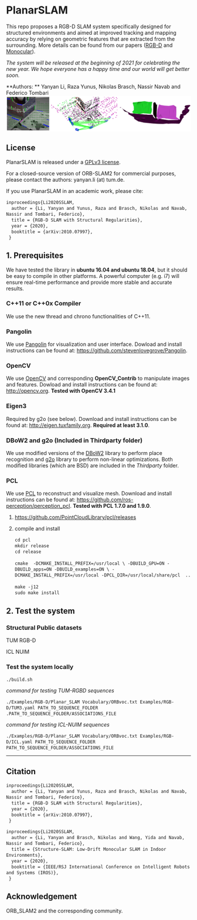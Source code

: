 # PlanarSLAM
This repo proposes a RGB-D SLAM system specifically designed for structured environments and aimed at improved tracking and mapping accuracy by relying on geometric features that are extracted from the surrounding. More details can be found from our papers ([RGB-D](https://arxiv.org/abs/2010.07997) and [Monocular](https://arxiv.org/abs/2008.01963)).  

*The system will be released at the beginning of 2021 for celebrating the new year.  We hope everyone has a happy time and our world will get better soon.*

**Authors: ** Yanyan Li, Raza Yunus, Nikolas Brasch, Nassir Navab and Federico Tombari<img src="Examples/teaser.png"/>



## License

PlanarSLAM is released under a [GPLv3 license](https://github.com/raulmur/ORB_SLAM2/blob/master/License-gpl.txt). 

For a closed-source version of ORB-SLAM2 for commercial purposes, please contact the authors: yanyan.li (at) tum.de.

If you use PlanarSLAM  in an academic work, please cite:
```
inproceedings{Li2020SSLAM,
  author = {Li, Yanyan and Yunus, Raza and Brasch, Nikolas and Navab, Nassir and Tombari, Federico},
  title = {RGB-D SLAM with Structural Regularities},
  year = {2020},
  booktitle = {arXiv:2010.07997},
 }
```

## 1. Prerequisites

We have tested the library in **ubuntu 16.04 and ubuntu 18.04**, but it should be easy to compile in other platforms. A powerful computer (e.g. i7) will ensure real-time performance and provide more stable and accurate results.

### C++11 or C++0x Compiler
We use the new thread and chrono functionalities of C++11.

### Pangolin
We use [Pangolin](https://github.com/stevenlovegrove/Pangolin) for visualization and user interface. Dowload and install instructions can be found at: https://github.com/stevenlovegrove/Pangolin.

### OpenCV
We use [OpenCV](http://opencv.org) and corresponding **OpenCV_Contrib** to manipulate images and features. Dowload and install instructions can be found at: http://opencv.org. **Tested with OpenCV 3.4.1**

### Eigen3
Required by g2o (see below). Download and install instructions can be found at: http://eigen.tuxfamily.org. **Required at least 3.1.0**.

### DBoW2 and g2o (Included in Thirdparty folder)
We use modified versions of the [DBoW2](https://github.com/dorian3d/DBoW2) library to perform place recognition and [g2o](https://github.com/RainerKuemmerle/g2o) library to perform non-linear optimizations. Both modified libraries (which are BSD) are included in the *Thirdparty* folder.

### PCL

We use [PCL](http://www.pointclouds.org/) to reconstruct and visualize mesh. Download and install instructions can be found at: https://github.com/ros-perception/perception_pcl. **Tested with PCL 1.7.0 and 1.9.0**.

1. https://github.com/PointCloudLibrary/pcl/releases

2. compile and install

   ```
   cd pcl 
   mkdir release 
   cd release
   
   cmake  -DCMAKE_INSTALL_PREFIX=/usr/local \ -DBUILD_GPU=ON -DBUILD_apps=ON -DBUILD_examples=ON \ -DCMAKE_INSTALL_PREFIX=/usr/local -DPCL_DIR=/usr/local/share/pcl  .. 
   
   make -j12
   sudo make install
   ```



## 2. Test the system

### Structural Public datasets

TUM RGB-D

ICL NUIM


### Test the system locally

```
./build.sh
```

*command for testing TUM-RGBD sequences* 

```
./Examples/RGB-D/Planar_SLAM Vocabulary/ORBvoc.txt Examples/RGB-D/TUM3.yaml PATH_TO_SEQUENCE_FOLDER .PATH_TO_SEQUENCE_FOLDER/ASSOCIATIONS_FILE

```
*command for testing ICL-NUIM sequences*

```
./Examples/RGB-D/Planar_SLAM Vocabulary/ORBvoc.txt Examples/RGB-D/ICL.yaml PATH_TO_SEQUENCE_FOLDER  PATH_TO_SEQUENCE_FOLDER/ASSOCIATIONS_FILE

```

----

## Citation
```
inproceedings{Li2020SSLAM,
  author = {Li, Yanyan and Yunus, Raza and Brasch, Nikolas and Navab, Nassir and Tombari, Federico},
  title = {RGB-D SLAM with Structural Regularities},
  year = {2020},
  booktitle = {arXiv:2010.07997},
 }
```
```
inproceedings{Li2020SSLAM,
  author = {Li, Yanyan and Brasch, Nikolas and Wang, Yida and Navab, Nassir and Tombari, Federico},
  title = {Structure-SLAM: Low-Drift Monocular SLAM in Indoor Environments},
  year = {2020},
  booktitle = {IEEE/RSJ International Conference on Intelligent Robots and Systems (IROS)},
 }
```

## Acknowledgement

ORB_SLAM2 and the corresponding community.

